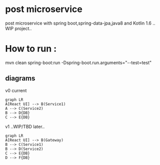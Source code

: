 # post microservice

post microservice with spring boot,spring-data-jpa,java8 and Kotlin 1.6 .. WIP project.. 

# How to run :
mvn clean spring-boot:run -Dspring-boot.run.arguments="--test=test"

## diagrams

v0 current
```mermaid
graph LR
A[React UI] --> B(Service1)
A --> C(Service2)
B --> D{DB}
C --> E{DB}
```

v1 ..WIP/TBD later..
```mermaid
graph LR
A[React UI] --> B(Gateway)
B --> C(Service1)
B --> D(Service2)
C --> E{DB}
D --> F{DB}